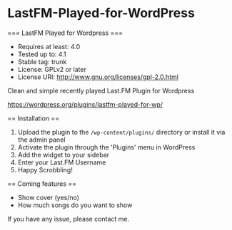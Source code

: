 # LastFM-Played-for-WordPress

=== LastFM Played for Wordpress ===
- Requires at least: 4.0
- Tested up to: 4.1
- Stable tag: trunk
- License: GPLv2 or later
- License URI: http://www.gnu.org/licenses/gpl-2.0.html


Clean and simple recently played Last.FM Plugin for Wordpress

https://wordpress.org/plugins/lastfm-played-for-wp/


== Installation ==

1. Upload the plugin to the `/wp-content/plugins/` directory or install it via the admin panel
2. Activate the plugin through the 'Plugins' menu in WordPress
3. Add the widget to your sidebar
4. Enter your Last.FM Username
5. Happy Scrobbling!


== Coming features ==
- Show cover (yes/no)
- How much songs do you want to show

If you have any issue, please contact me.
